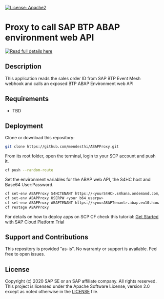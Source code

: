 [![License: Apache2](https://img.shields.io/badge/License-Apache2-green.svg)](https://opensource.org/licenses/Apache-2.0)


# Proxy to call SAP BTP ABAP environment web API
[![Read full details here](https://blogs.sap.com/TBD.jog)](https://blogs.sap.com/BTPABAP/TBD.html)

## Description  
This application reads the sales order ID from SAP BTP Event Mesh webhook and calls an exposed BTP ABAP Environment web API

## Requirements
* TBD

## Deployment
Clone or download this repository:
```bash
git clone https://github.com/mendesthi/ABAPProxy.git
```
From its root folder, open the terminal, login to your SCP account and push it.
```bash
cf push --random-route
```
Set the environment variables for the ABAP web API, the S4HC host and Base64 User:Password.
```bash
cf set-env ABAPProxy S4HCTENANT https://<yourS4HC>.s4hana.ondemand.com/sap/opu/odata/sap/API_SALES_ORDER_SRV
cf set-env ABAPProxy USERPW <your_b64_userpw>
cf set-env ABAPProxy ABAPTENANT https://<yourABAPTenant>.abap.eu10.hana.ondemand.com/sap/opu/odata/sap/ZAPI_CE_BONUS_CALC_SA
cf restage ABAPProxy
```
For details on how to deploy apps on SCP CF check this tutorial: [Get Started with SAP Cloud Platform Trial](https://developers.sap.com/tutorials/cp-trial-quick-onboarding.html)

## Support and Contributions
This repository is provided "as-is". No warranty or support is available. Feel free to open issues.

## License
Copyright (c) 2020 SAP SE or an SAP affiliate company. All rights reserved. This project is licensed under the Apache Software License, version 2.0 except as noted otherwise in the [LICENSE](LICENSES/Apache-2.0.txt) file.

